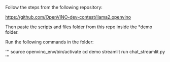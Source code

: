 Follow the steps from the following repository:

https://github.com/OpenVINO-dev-contest/llama2.openvino

Then paste the scripts and files folder from this repo inside the *demo folder.

Run the following commands in the folder:

'''
source openvino_env/bin/activate
cd demo
streamlit run chat_streamlit.py
'''

